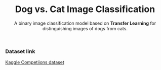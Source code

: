 <div align="center">
<h1>Dog vs. Cat Image Classification</h1>
<p>A binary image classification model based on <b>Transfer Learning</b> for distinguishing images of dogs from cats.</p>
</div>

<br>

### Dataset link
[Kaggle Competiions dataset](https://www.kaggle.com/competitions/dogs-vs-cats-redux-kernels-edition/data)
